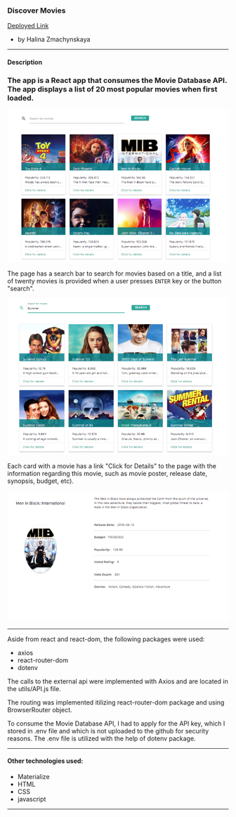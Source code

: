 
### Discover Movies

[Deployed Link](https://haldevel.github.io/discover-movies/)

* by Halina Zmachynskaya

 --------------------------------------------

#### Description
### The app is a React app that consumes the Movie Database API. The app displays a list of 20 most popular movies when first loaded. 

![Index Page](./public/images/Screen1.png) 

The page has a search bar to search for movies based on a title, and a list of twenty movies is provided when a user presses ```ENTER``` key or the button "search".

![Search](./public/images/Screen3.png)

Each card with a movie has a link "Click for Details" to the page with the information regarding this movie, such as movie poster, release date, synopsis, budget, etc). 

![Movie Page](./public/images/Screen2.png)

 --------------------------------------------

Aside from react and react-dom, the following packages were used:
* axios
* react-router-dom
* dotenv

The calls to the external api were implemented with Axios and are located in the utils/API.js file. 

The routing was implemented itilizing react-router-dom package and using BrowserRouter object. 

To consume the Movie Database API, I had to apply for the API key, which I stored in .env file and which is not uploaded to the github for security reasons. The .env file is utilized with the help of dotenv package. 

--------------------------------------------

#### Other technologies used: 
 * Materialize 
 * HTML
 * CSS
 * javascript

--------------------------------------------
